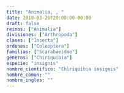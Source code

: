 ```yaml
---
title: "Animalia, , "
date: 2018-03-26T20:00:00-00:00
draft: false
reinos: ["Animalia"]
divisiones: ["Arthropoda"]
clases: ["Insecta"]
ordenes: ["Coleoptera"]
familias: ["Scarabaeidae"]
generos: ["Chiriquibia"]
especie: "insignis"
nombre_cientifico: "Chiriquibia insignis"
nombre_comun: ""
nombre_ingles: ""
---
```


